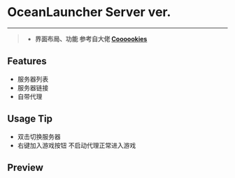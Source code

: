 # OceanLauncher Server ver.
---------

>  + **界面布局、功能 参考自大佬 [Coooookies](https://github.com/Coooookies)**

## Features
+ 服务器列表
+ 服务器链接
+ 自带代理

## Usage Tip
+ 双击切换服务器
+ 右键加入游戏按钮 不启动代理正常进入游戏

## Preview

